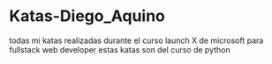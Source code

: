 # Katas-Diego_Aquino
todas mi katas realizadas durante el curso launch X de microsoft para fullstack web developer
estas katas son del curso de python

